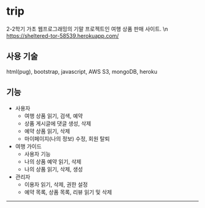 # trip
2-2학기 가초 웹프로그래밍의 기말 프로젝트인 여행 상품 판매 사이트. \n
https://sheltered-tor-58539.herokuapp.com/
## 사용 기술
html(pug), bootstrap, javascript, AWS S3, mongoDB, heroku
## 기능
* 사용자
  * 여행 상품 읽기, 검색, 예약
  * 상품 게시글에 댓글 생성, 삭제
  * 예약 상품 읽기, 삭제
  * 마이페이지(나의 정보) 수정, 회원 탈퇴
* 여행 가이드
  * 사용자 기능
  * 나의 상품 예약 읽기, 삭제
  * 나의 상품 읽기, 삭제, 생성
* 관리자
  * 이용자 읽기, 삭제, 권한 설정
  * 예약 목록, 상품 목록, 리뷰 읽기 및 삭제
---
